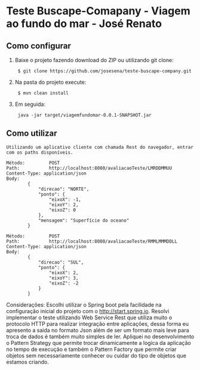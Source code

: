 # Teste Buscape-Comapany - Viagem ao fundo do mar - José Renato


## Como configurar

1. Baixe o projeto fazendo download do ZIP ou utilizando git clone:

        $ git clone https://github.com/josesena/teste-buscape-company.git
        
2. Na pasta do projeto execute:
		 
		$ mvn clean install
		
3. Em seguida: 

		java -jar target/viagemfundomar-0.0.1-SNAPSHOT.jar


## Como utilizar
	Utilizando um aplicativo cliente com chamada Rest do navegador, entrar com os paths disponíveis.
	
	Método: 		POST
	Path: 			http://localhost:8080/avaliacaoTeste/LMRDDMMUU
	Content-Type: application/json
	Body:
			{
				"direcao": "NORTE",
				"ponto": {
					"eixoX": -1,
					"eixoY": 2,
					"eixoZ": 0
				},
				"mensagem": "Superfície do oceano"
			}
	
	Método: 		POST
	Path: 			http://localhost:8080/avaliacaoTeste/RMMLMMMDDLL
	Content-Type: application/json
	Body:
			{
				"direcao": "SUL",
				"ponto": {
					"eixoX": 2,
					"eixoY": 3,
					"eixoZ": -2
				}
			}
	
Considerações: 
Escolhi utilizar o Spring boot pela facilidade na configuração inicial do projeto com o http://start.spring.io.
Resolvi implementar o teste utilizando Web Service Rest que utiliza muito o protocolo HTTP para realizar 
integração entre aplicações, dessa forma eu apresento a saida no formato Json além de ser um formato mais leve para 
troca de dados é também muito simples de ler. Apliquei no desenvolvimento o Pattern Strategy que permite trocar 
dinamicamente a logica da aplicação no tempo de execução e também o Pattern Factory que permite criar objetos 
sem necessariamente conhecer ou cuidar do tipo de objetos que estamos criando.
